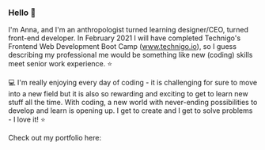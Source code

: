 ### Hello 👋

I'm Anna, and I'm an anthropologist turned learning designer/CEO, turned front-end developer. In February 2021 I will have completed Technigo's Frontend Web Development Boot Camp (www.technigo.io), so I guess describing my professional me would be something like new (coding) skills meet senior work experience. ⭐️

💻  I'm really enjoying every day of coding - it is challenging for sure to move into a new field but it is also so rewarding and exciting to get to learn new stuff all the time. With coding, a new world with never-ending possibilities to develop and learn is opening up. I get to create and I get to solve problems - I love it! ⭐️

Check out my portfolio here:




